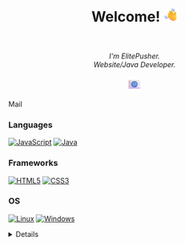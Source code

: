<h1 align="center">Welcome! <img src="https://github.com/microsoft/fluentui-emoji/blob/main/assets/Waving%20hand/Default/3D/waving_hand_3d_default.png?raw=true" width="28px" alt="👋"></h1>

<p align="center">
    <br><br>
    <i>
        I'm ElitePusher.<br>
        Website/Java Developer.<br>
    </i><br>
    <a href="mailto:elitepusher@proton.me">
        <img src="https://github.com/microsoft/fluentui-emoji/blob/main/assets/E-mail/3D/e-mail_3d.png?raw=true" width="28px" alt="e-mail">
    </a>
    <p>Mail</p>
</p>

### Languages
[![JavaScript](https://img.shields.io/badge/javascript-black?style=for-the-badge&logo=javascript)](https://github.com/wervlad)
[![Java](https://img.shields.io/badge/java-black?style=for-the-badge&logo=openjdk)](https://github.com/wervlad)

### Frameworks
[![HTML5](https://img.shields.io/badge/html5-black?style=for-the-badge&logo=html5)](https://hub.docker.com/u/wervlad)
[![CSS3](https://img.shields.io/badge/css3-black?style=for-the-badge&logo=css3)](https://hub.docker.com/u/wervlad)

### OS
[![Linux](https://img.shields.io/badge/linux-black?style=for-the-badge&logo=Linux)](https://github.com/wervlad)
[![Windows](https://img.shields.io/badge/Windows-black?style=for-the-badge&logo=Windows)](https://github.com/wervlad)

<details>
<p align="center">
  <a href="https://github.com/elitepusher">
    <img src="http://github-profile-summary-cards.vercel.app/api/cards/profile-details?username=elitepusher&theme=transparent" />
  </a>
</details>

